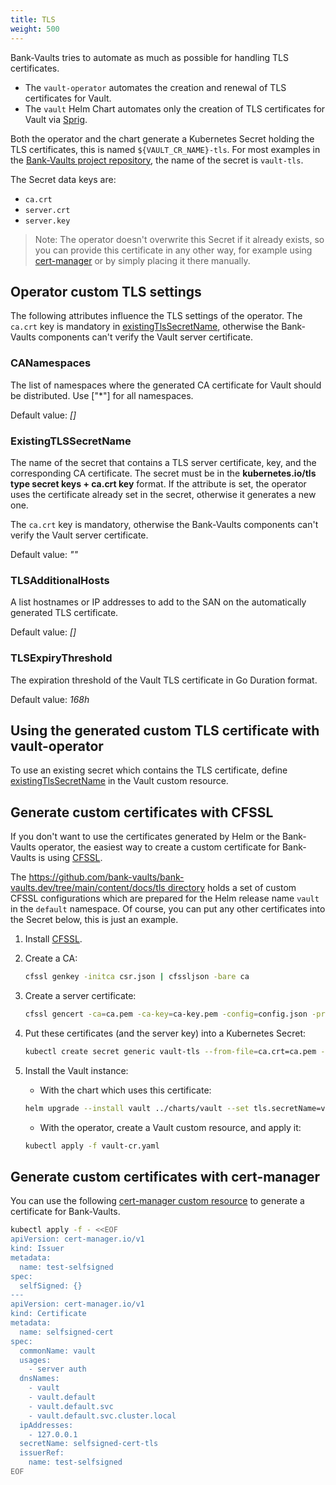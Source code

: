 ```yaml
---
title: TLS
weight: 500
---
```


Bank-Vaults tries to automate as much as possible for handling TLS certificates.

- The `vault-operator` automates the creation and renewal of TLS certificates for Vault.
- The `vault` Helm Chart automates only the creation of TLS certificates for Vault via [Sprig](https://masterminds.github.io/sprig/crypto.html).

Both the operator and the chart generate a Kubernetes Secret holding the TLS certificates, this is named `${VAULT_CR_NAME}-tls`. For most examples in the [Bank-Vaults project repository](https://github.com/bank-vaults/bank-vaults/), the name of the secret is `vault-tls`.

The Secret data keys are:

- `ca.crt`
- `server.crt`
- `server.key`

> Note: The operator doesn't overwrite this Secret if it already exists, so you can provide this certificate in any other way, for example using [cert-manager](https://cert-manager.io/) or by simply placing it there manually.

## Operator custom TLS settings

The following attributes influence the TLS settings of the operator. The `ca.crt` key is mandatory in [existingTlsSecretName](#existingtlssecretname), otherwise the Bank-Vaults components can't verify the Vault server certificate.

### CANamespaces

The list of namespaces where the generated CA certificate for Vault should be distributed. Use ["*"] for all namespaces.

Default value: *[]*

### ExistingTLSSecretName

The name of the secret that contains a TLS server certificate, key, and the corresponding CA certificate. The secret must be in the **kubernetes.io/tls type secret keys + ca.crt key** format. If the attribute is set, the operator uses the certificate already set in the secret, otherwise it generates a new one.

The `ca.crt` key is mandatory, otherwise the Bank-Vaults components can't verify the Vault server certificate.

Default value: *""*

### TLSAdditionalHosts

A list hostnames or IP addresses to add to the SAN on the automatically generated TLS certificate.

Default value: *[]*

### TLSExpiryThreshold

The expiration threshold of the Vault TLS certificate in Go Duration format.

Default value: *168h*

## Using the generated custom TLS certificate with vault-operator

To use an existing secret which contains the TLS certificate, define [existingTlsSecretName](#existingtlssecretname) in the Vault custom resource.

## Generate custom certificates with CFSSL

If you don't want to use the certificates generated by Helm or the Bank-Vaults operator, the easiest way to create a custom certificate for Bank-Vaults is using [CFSSL](https://github.com/cloudflare/cfssl).

The [https://github.com/bank-vaults/bank-vaults.dev/tree/main/content/docs/tls directory](https://github.com/bank-vaults/bank-vaults.dev/tree/main/content/docs/tls) holds a set of custom CFSSL configurations which are prepared for the Helm release name `vault` in the `default` namespace. Of course, you can put any other certificates into the Secret below, this is just an example.

1. Install [CFSSL](https://github.com/cloudflare/cfssl).
1. Create a CA:

    ```bash
    cfssl genkey -initca csr.json | cfssljson -bare ca
    ```

1. Create a server certificate:

    ```bash
    cfssl gencert -ca=ca.pem -ca-key=ca-key.pem -config=config.json -profile=server server.json | cfssljson -bare server
    ```

1. Put these certificates (and the server key) into a Kubernetes Secret:

    ```bash
    kubectl create secret generic vault-tls --from-file=ca.crt=ca.pem --from-file=server.crt=server.pem --from-file=server.key=server-key.pem
    ```

1. Install the Vault instance:

    - With the chart which uses this certificate:

    ```bash
    helm upgrade --install vault ../charts/vault --set tls.secretName=vault-tls
    ```

    - With the operator, create a Vault custom resource, and apply it:

    ```bash
    kubectl apply -f vault-cr.yaml
    ```

## Generate custom certificates with cert-manager

You can use the following [cert-manager custom resource](https://cert-manager.io) to generate a certificate for Bank-Vaults.

```bash
kubectl apply -f - <<EOF
apiVersion: cert-manager.io/v1
kind: Issuer
metadata:
  name: test-selfsigned
spec:
  selfSigned: {}
---
apiVersion: cert-manager.io/v1
kind: Certificate
metadata:
  name: selfsigned-cert
spec:
  commonName: vault
  usages:
    - server auth
  dnsNames:
    - vault
    - vault.default
    - vault.default.svc
    - vault.default.svc.cluster.local
  ipAddresses:
    - 127.0.0.1
  secretName: selfsigned-cert-tls
  issuerRef:
    name: test-selfsigned
EOF
```

